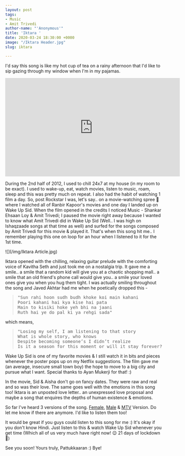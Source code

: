 ```yaml
---
layout: post
tags:
- Music
- Amit Trivedi
author-name: "'Anonymous'"
title: 'Iktara '
date: 2020-03-24 18:30:00 +0000
image: "/Iktara Header.jpg"
slug: iktara

---
```

I'd say this song is like my hot cup of tea on a rainy afternoon that I'd like to sip gazing through my window when I'm in my pajamas.

<iframe width="560" height="315" src="https://www.youtube.com/embed/pdB7v1z8PJk" frameborder="0" allow="accelerometer; autoplay; encrypted-media; gyroscope; picture-in-picture" allowfullscreen></iframe>
<br>

During the 2nd half of 2012, I used to chill 24x7 at my house (in my room to be exact). I used to wake-up, eat, watch movies, listen to music, roam, sleep and this was pretty much on repeat. I also had the habit of watching 1 film a day. So, post Rockstar I was, let's say.. on a movie-watching spree 😬 where I watched all of Ranbir Kapoor's movies and one day I landed up on Wake Up Sid. When the film opened in the credits I noticed Music - Shankar Ehsaan Loy & Amit Trivedi; I paused the movie right away because I wanted to know what Amit Trivedi did in Wake Up Sid (Well.. I was high on Ishaqzaade songs at that time as well) and surfed for the songs composed by Amit Trivedi for this movie & played it. That's when this song hit me.. I remember playing this one on loop for an hour when I listened to it for the 1st time.

![](/img/Iktara Article.jpg)

Iktara opened with the chilling, relaxing guitar prelude with the comforting voice of Kavitha Seth and just took me on a nostalgia trip. It gave me a smile.. a smile that a random kid will give you at a chaotic shopping mall.. a smile that an old friend's phone call would give you.. a smile your loved ones give you when you hug them tight. I was actually smiling throughout the song and Javed Akhtar had me when he poetically dropped this -

> <pre>
> "Sun rahi hoon sudh budh khoke koi main kahani
> Poori kahani hai kya kise hai pata
> Main to kisiki hoke yeh bhi na jaani
> Ruth hai ye do pal ki ya rehgi sada"
> </pre>

which means,

> <pre>
> "Losing my self, I am listening to that story
> What is whole story, who knows
> Despite becoming someone’s I didn’t realize
> Is it a season for this moment or will it stay forever?"
> </pre>

Wake Up Sid is one of my favorite movies & I still watch it in bits and pieces whenever the poster pops up on my Netflix suggestions. The film gave me (an average, insecure small town boy) the hope to move to a big city and pursue what I want. Special thanks to Ayan Mukerji for that! :)

In the movie, Sid & Aisha don't go on fancy dates. They were raw and real and so was their love. The same goes well with the emotions in this song too! Iktara is an unposted love letter.. an unexpressed love proposal and maybe a song that enquires the depths of human existence & emotions.

So far I've heard 3 versions of the song. [Female](), [Male](https://youtu.be/fTtPg6CSeHk "Iktara - Male") & [MTV](https://youtu.be/6mbzgt6Pgn0 "Iktara - MTV") Version. Do let me know if there are anymore. I'd like to listen them too!

It would be great if you guys could listen to this song for me :) It's okay if you don't know Hindi. Just listen to this & watch Wake Up Sid whenever you get time (Which all of us very much have right now! 😉 21 days of lockdown 😬)

See you soon!
Yours truly, Pattukkaaran :)
Bye!